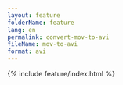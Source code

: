 ```yaml
---
layout: feature
folderName: feature
lang: en
permalink: convert-mov-to-avi
fileName: mov-to-avi
format: avi
---
```


 {% include feature/index.html %}